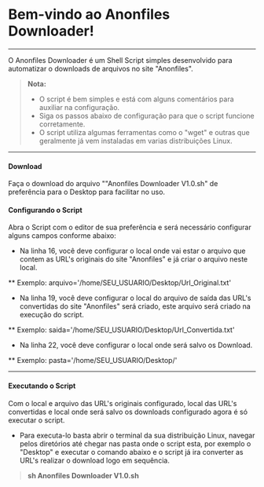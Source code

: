 Bem-vindo ao Anonfiles Downloader!
===================
----------

O Anonfiles Downloader é um Shell Script simples desenvolvido para automatizar o downloads de arquivos no site "Anonfiles".

> **Nota:**
> - O script é bem simples e está com alguns comentários para auxiliar na configuração.
> - Siga os passos abaixo de configuração para que o script funcione corretamente.
> - O script utiliza algumas ferramentas como o "wget" e outras que geralmente já vem instaladas em varias distribuições Linux.

----------

#### Download

Faça o download do arquivo ""Anonfiles Downloader V1.0.sh" de preferência para o Desktop para facilitar no uso.

#### Configurando o Script

Abra o Script com o editor de sua preferência e será necessário configurar alguns campos conforme abaixo:

- Na linha 16, você deve configurar o local onde vai estar o arquivo que contem as URL's originais do site "Anonfiles" e já criar o arquivo neste local.

** Exemplo:
arquivo='/home/SEU_USUARIO/Desktop/Url_Original.txt'


- Na linha 19, você deve configurar o local do arquivo de saída das URL's convertidas do site "Anonfiles" será criado, este arquivo será criado na execução do script.

** Exemplo:
saida='/home/SEU_USUARIO/Desktop/Url_Convertida.txt'


- Na linha 22, você deve configurar o local onde será salvo os Download.

** Exemplo:
pasta='/home/SEU_USUARIO/Desktop/'

----------

#### Executando o Script

Com o local e arquivo das URL's originais configurado, local das URL's convertidas e local onde será salvo os downloads configurado agora é só executar o script.

- Para executa-lo basta abrir o terminal da sua distribuição Linux, navegar pelos diretórios até chegar nas pasta onde o script esta, por exemplo o "Desktop" e executar o comando abaixo e o script já ira converter as URL's realizar o download logo em sequência.

> **sh Anonfiles Downloader V1.0.sh**

